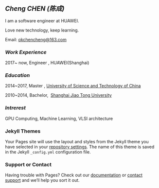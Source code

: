 ## ***Cheng CHEN (陈成)***
I am a software engineer at HUAWEI.

Love new technology, keep learning.

Email: okchencheng@163.com

### ***Work Experience***
2017~ now, Engineer ,  HUAWEI(Shanghai)

### ***Education***
2014~2017,  Master  ,  [University of Science and Technology of China](http://www.ustc.edu.cn)

2010~2014,  Bachelor,  [Shanghai Jiao Tong University](http://www.sjtu.edu.cn)

### ***Intrerest***
GPU Computing, Machine Learning, VLSI architecture


### Jekyll Themes

Your Pages site will use the layout and styles from the Jekyll theme you have selected in your [repository settings](https://github.com/itchencheng/itchencheng.github.io/settings). The name of this theme is saved in the Jekyll `_config.yml` configuration file.

### Support or Contact

Having trouble with Pages? Check out our [documentation](https://help.github.com/categories/github-pages-basics/) or [contact support](https://github.com/contact) and we’ll help you sort it out.
